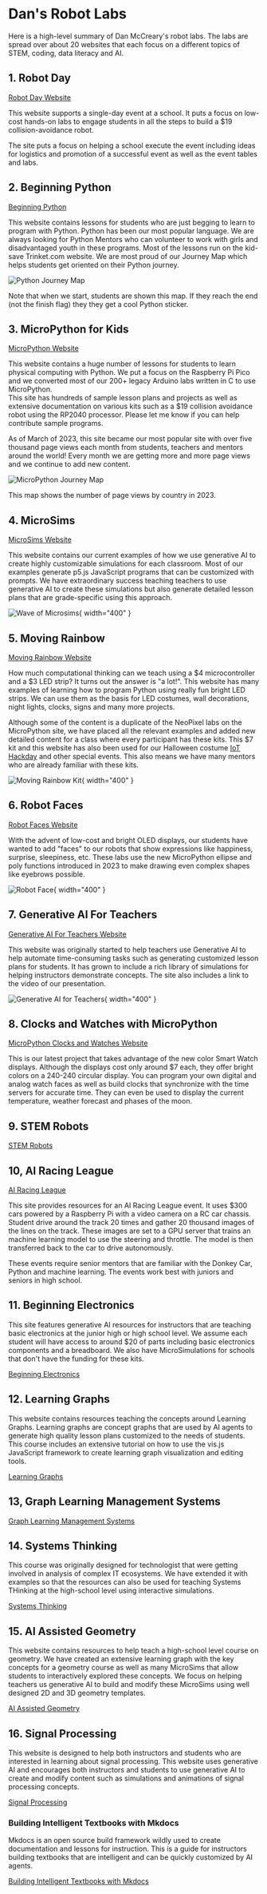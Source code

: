 # Dan's Robot Labs

Here is a high-level summary of Dan McCreary's robot labs.
The labs are spread over about 20 websites that each focus on a different topics of STEM, coding, data literacy and AI.

## 1. Robot Day

[Robot Day Website](https://dmccreary.github.io/robot-day/)

This website supports a single-day event at a school.  It puts a focus on low-cost hands-on labs to engage students
in all the steps to build a $19 collision-avoidance robot.

The site puts a focus on helping a school execute the event including ideas for logistics and promotion of a successful event as well as the event tables and labs.

## 2. Beginning Python

[Beginning Python](https://www.coderdojotc.org/python/)

This website contains lessons for students who are just begging to learn to program with Python.  Python has been our most popular language.  We are always looking for Python Mentors who can volunteer to work with girls and disadvantaged youth in these programs.  Most of the lessons run on the kid-save Trinket.com website.  We are most proud of our Journey Map which helps students get oriented on their Python journey.

![Python Journey Map](./img/python-journey-map.png)

Note that when we start, students are shown this map.  If they reach the end (not the finish flag) they they get a cool Python sticker.

## 3. MicroPython for Kids

[MicroPython Website](https://www.coderdojotc.org/micropython/)

This website contains a huge number of lessons for students to learn physical computing with Python.  We put a focus on the Raspberry Pi Pico and we converted most of our 200+ legacy Arduino labs written in C to use MicroPython.  
This site has hundreds of sample lesson plans and projects as well as extensive documentation
on various kits such as a $19 collision avoidance robot using the RP2040 processor.
Please let me know if you can help contribute sample programs.

As of March of 2023, this site became our most popular site with over five thousand page views each month
from students, teachers and mentors around the world!
Every month we are getting more and more page views and we continue to add new content.

![MicroPython Journey Map](./img/micropython-map.png)

This map shows the number of page views by country in 2023.

## 4. MicroSims

[MicroSims Website](https://dmccreary.github.io/microsims/)

This website contains our current examples of how we use generative AI to create highly customizable simulations for
each classroom.  Most of our examples generate p5.js JavaScript programs that can be customized with prompts.  We
have extraordinary success teaching teachers to use generative AI to create these simulations but also generate
detailed lesson plans that are grade-specific using this approach.

![Wave of Microsims](./img/wave-of-microsims.webp){ width="400" }

## 5. Moving Rainbow

[Moving Rainbow Website](http://dmccreary.github.io/moving-rainbow)

How much computational thinking can we teach using a $4 microcontroller and a $3 LED strip?  It turns
out the answer is "a lot!".  This website has many examples of learning how to program
Python using really fun bright LED strips.  We can use them as the basis for LED costumes,
wall decorations, night lights, clocks, signs and many more projects.

Although some of the content is a duplicate of the NeoPixel labs on the MicroPython site, we have placed
all the relevant examples and added new detailed content for a class where every participant has these
kits.  This $7 kit and this website has also been used for our Halloween costume [IoT Hackday](https://www.coderdojotc.org/iot-hackday/) and other special events.  This also means we have many mentors who are already familiar with these kits.

![Moving Rainbow Kit](./img/moving-rainbow-kit.jpg){ width="400" }

## 6. Robot Faces

[Robot Faces Website](https://dmccreary.github.io/robot-faces)

With the advent of low-cost and bright OLED displays, our students have wanted to add "faces" to our robots
that show expressions like happiness, surprise, sleepiness, etc.  These labs use the new MicroPython
ellipse and poly functions introduced in 2023 to make drawing even complex shapes like eyebrows possible.

![Robot Face](./img/robot-face.png){ width="400" }

## 7. Generative AI For Teachers

[Generative AI For Teachers Website](http://www.coderdojotc.org/chatgpt-for-teachers/)

This website was originally started to help teachers use Generative AI to help 
automate time-consuming tasks such as generating customized lesson plans for
students.  It has grown to include a rich library of simulations for helping
instructors demonstrate concepts.  The site also includes a link to the video
of our presentation.

![Generative AI for Teachers](./img/genai-for-teachers.png){ width="400" }

## 8. Clocks and Watches with MicroPython

[MicroPython Clocks and Watches Website](https://dmccreary.github.io/micropython-watch/)

This is our latest project that takes advantage of the new color Smart Watch displays.  Although
the displays cost only around $7 each, they offer bright colors on a 240-240 circular display.
You can program your own digital and analog watch faces as well as build clocks that
synchronize with the time servers for accurate time.  They can even be used
to display the current temperature, weather forecast and phases of the moon.

## 9. STEM Robots

[STEM Robots](https://dmccreary.github.io/stem-robots/)


## 10, AI Racing League

[AI Racing League](https://www.coderdojotc.org/ai-racing-league/)

This site provides resources for an AI Racing League event.
It uses $300 cars powered by a Raspberry Pi with a video camera on a RC car chassis.  Student drive around the track 20 times and gather 20 thousand images of the lines on the track.  These images are set to a GPU server that trains
an machine learning model to use the steering and throttle.  The model is
then transferred back to the car to drive autonomously.

These events require senior mentors that are familiar with the Donkey Car, Python and machine learning.  The events work best with juniors and seniors in high school.

## 11. Beginning Electronics

This site features generative AI resources for instructors
that are teaching basic electronics at the junior high or
high school level.  We assume each student will have access
to around $20 of parts including basic electronics components 
and a breadboard.  We also have MicroSimulations for schools
that don't have the funding for these kits.

[Beginning Electronics](https://dmccreary.github.io/circuits/)

## 12. Learning Graphs

This website contains resources teaching the concepts around Learning Graphs.
Learning graphs are concept graphs that are used by AI agents
to generate high quality lesson plans customized to the needs of
students.  This course includes an extensive tutorial
on how to use the vis.js JavaScript framework to create
learning graph visualization and editing tools.

[Learning Graphs](https://dmccreary.github.io/learning-graphs/)

## 13, Graph Learning Management Systems

[Graph Learning Management Systems](https://dmccreary.github.io/graph-lms/)

## 14. Systems Thinking

This course was originally designed for technologist that were
getting involved in analysis of complex IT ecosystems.  We have
extended it with examples so that the resources can also
be used for teaching Systems THinking at the high-school level
using interactive simulations.

[Systems Thinking ](https://dmccreary.github.io/graph-systems-thinking/)

## 15. AI Assisted Geometry

This website contains resources to help teach a high-school level course on geometry.  We have created an extensive learning graph with the key concepts
for a geometry course as well as many MicroSims that allow students
to interactively explored these concepts.  We focus on helping
teachers us generative AI to build and modify these MicroSims using
well designed 2D and 3D geometry templates.

[AI Assisted Geometry](https://dmccreary.github.io/geometry-course/)

## 16. Signal Processing

This website is designed to help both instructors and students who are interested in learning about signal processing. This website uses generative AI and encourages both instructors and students to use generative AI to create and modify content such as simulations and animations of signal processing concepts.


[Signal Processing](https://dmccreary.github.io/signal-processing/)

### Building Intelligent Textbooks with Mkdocs

Mkdocs is an open source build framework wildly used to
create documentation and lessons for instruction.  This
is a guide for instructors building textbooks that
are intelligent and can be quickly customized by AI agents.

[Building Intelligent Textbooks with Mkdocs](https://dmccreary.github.io/mkdocs-for-intelligent-textbooks/)